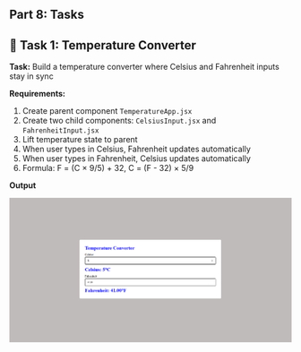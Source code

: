 ## **Part 8: Tasks**

## 🎯 Task 1: Temperature Converter

**Task:** Build a temperature converter where Celsius and Fahrenheit inputs stay in sync

**Requirements:**
1. Create parent component `TemperatureApp.jsx`
2. Create two child components: `CelsiusInput.jsx` and `FahrenheitInput.jsx`
3. Lift temperature state to parent
4. When user types in Celsius, Fahrenheit updates automatically
5. When user types in Fahrenheit, Celsius updates automatically
6. Formula: F = (C × 9/5) + 32, C = (F - 32) × 5/9

**Output**

![alt text](<Screenshot 2025-10-26 164842.png>)